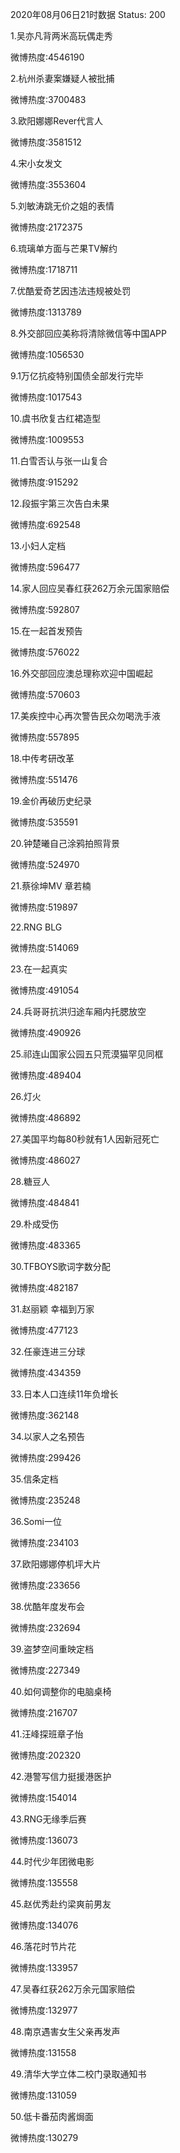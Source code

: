 2020年08月06日21时数据
Status: 200

1.吴亦凡背两米高玩偶走秀

微博热度:4546190

2.杭州杀妻案嫌疑人被批捕

微博热度:3700483

3.欧阳娜娜Rever代言人

微博热度:3581512

4.宋小女发文

微博热度:3553604

5.刘敏涛跳无价之姐的表情

微博热度:2172375

6.琉璃单方面与芒果TV解约

微博热度:1718711

7.优酷爱奇艺因违法违规被处罚

微博热度:1313789

8.外交部回应美称将清除微信等中国APP

微博热度:1056530

9.1万亿抗疫特别国债全部发行完毕

微博热度:1017543

10.虞书欣复古红裙造型

微博热度:1009553

11.白雪否认与张一山复合

微博热度:915292

12.段振宇第三次告白未果

微博热度:692548

13.小妇人定档

微博热度:596477

14.家人回应吴春红获262万余元国家赔偿

微博热度:592807

15.在一起首发预告

微博热度:576022

16.外交部回应澳总理称欢迎中国崛起

微博热度:570603

17.美疾控中心再次警告民众勿喝洗手液

微博热度:557895

18.中传考研改革

微博热度:551476

19.金价再破历史纪录

微博热度:535591

20.钟楚曦自己涂鸦拍照背景

微博热度:524970

21.蔡徐坤MV 章若楠

微博热度:519897

22.RNG BLG

微博热度:514069

23.在一起真实

微博热度:491054

24.兵哥哥抗洪归途车厢内托腮放空

微博热度:490926

25.祁连山国家公园五只荒漠猫罕见同框

微博热度:489404

26.灯火

微博热度:486892

27.美国平均每80秒就有1人因新冠死亡

微博热度:486027

28.糖豆人

微博热度:484841

29.朴成受伤

微博热度:483365

30.TFBOYS歌词字数分配

微博热度:482187

31.赵丽颖 幸福到万家

微博热度:477123

32.任豪连进三分球

微博热度:434359

33.日本人口连续11年负增长

微博热度:362148

34.以家人之名预告

微博热度:299426

35.信条定档

微博热度:235248

36.Somi一位

微博热度:234103

37.欧阳娜娜停机坪大片

微博热度:233656

38.优酷年度发布会

微博热度:232694

39.盗梦空间重映定档

微博热度:227349

40.如何调整你的电脑桌椅

微博热度:216707

41.汪峰探班章子怡

微博热度:202320

42.港警写信力挺援港医护

微博热度:154014

43.RNG无缘季后赛

微博热度:136073

44.时代少年团微电影

微博热度:135558

45.赵优秀赴约梁爽前男友

微博热度:134076

46.落花时节片花

微博热度:133957

47.吴春红获262万余元国家赔偿

微博热度:132977

48.南京遇害女生父亲再发声

微博热度:131558

49.清华大学立体二校门录取通知书

微博热度:131059

50.低卡番茄肉酱焗面

微博热度:130279

